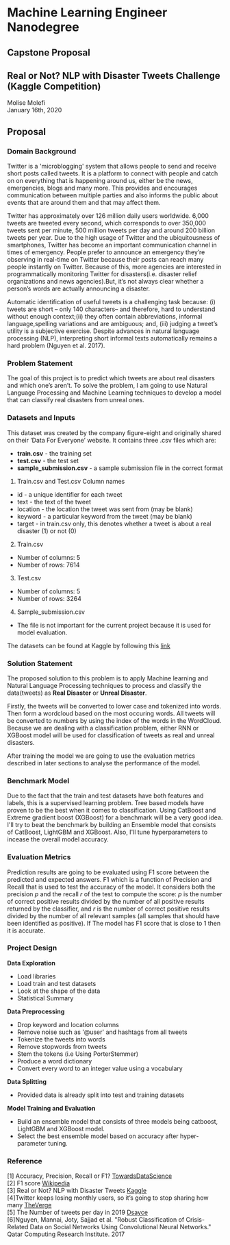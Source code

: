 # Machine Learning Engineer Nanodegree

## Capstone Proposal
## Real or Not? NLP with Disaster Tweets Challenge (Kaggle Competition)

Molise Molefi  
January 16th, 2020

## Proposal
### Domain Background
Twitter is a 'microblogging' system that allows people to send and receive short posts called tweets. It is a platform to connect with people and catch on on everything that is happening around us, either be the news, emergencies, blogs and many more. This provides and encourages communication between multiple parties and also informs the public about events that are around them and that may affect them.

Twitter has approximately over 126 million daily users worldwide. 6,000 tweets are tweeted every second, which corresponds to over 350,000 tweets sent per minute, 500 million tweets per day and around 200 billion tweets per year. Due to the high usage of Twitter and the ubiquitousness of smartphones, Twitter has become an important communication channel in times of emergency. People prefer to announce an emergency they’re observing in real-time on Twitter because their posts can reach many people instantly on Twitter. Because of this, more agencies are interested in programmatically monitoring Twitter for disasters(i.e. disaster relief organizations and news agencies).But, it’s not always clear whether a person’s words are actually announcing a disaster.

Automatic identification of useful tweets is a challenging task because: (i) tweets are short – only 140 characters– and therefore, hard to understand without enough context;(ii) they often contain abbreviations, informal language,spelling variations and are ambiguous; and, (iii) judging a tweet’s utility is a subjective exercise. Despite advances in natural language processing (NLP), interpreting short informal texts automatically remains a hard problem (Nguyen et al. 2017).

### Problem Statement
The goal of this project is to predict which tweets are about real disasters and which one’s aren’t. To solve the problem, I am going to use Natural Language Processing and Machine Learning techniques to develop a model that can classify real disasters from unreal ones. 

### Datasets and Inputs
This dataset was created by the company figure-eight and originally shared on their ‘Data For Everyone’ website. It contains three .csv files which are:
* **train.csv** - the training set
* **test.csv** - the test set
* **sample_submission.csv** - a sample submission file in the correct format

1. Train.csv and Test.csv Column names
  * id - a unique identifier for each tweet
  * text - the text of the tweet
  * location - the location the tweet was sent from (may be blank)
  * keyword - a particular keyword from the tweet (may be blank)
  * target - in train.csv only, this denotes whether a tweet is about a real disaster (1) or not (0)

2. Train.csv
* Number of columns: 5
* Number of rows: 7614

3. Test.csv
* Number of columns: 5
* Number of rows: 3264

4. Sample_submission.csv
* The file is not important for the current project because it is used for model evaluation.


The datasets can be found at Kaggle by following this [link](https://www.kaggle.com/c/nlp-getting-started/data)

### Solution Statement
The proposed solution to this problem is to apply Machine learning and Natural Language Processing techniques to process and classify the data(tweets) as **Real Disaster** or **Unreal Disaster**.

Firstly, the tweets will be converted to lower case and tokenized into words. Then form a wordcloud based on the most occuring words. All tweets will be converted to numbers by using the index of the words in the WordCloud.
Because we are dealing with a classification problem, either RNN or XGBoost model will be used for classification of tweets as real and unreal disasters.

After training the model we are going to use the evaluation metrics described in later sections to analyse the performance of the model.

### Benchmark Model
Due to the fact that the train and test datasets have both features and labels, this is a supervised learning problem. Tree based models have proven to be the best when it comes to classification. Using CatBoost and Extreme gradient boost (XGBoost) for a benchmark will be a very good idea. I'll try to beat the benchmark by building an Ensemble model that consists of CatBoost, LightGBM and XGBoost. Also, I'll tune hyperparameters to incease the overall model accuracy.

### Evaluation Metrics
Prediction results are going to be evaluated using F1 score between the predicted and expected answers. F1 which is a function of Precision and Recall that is used to test the accuracy of the model. It considers both the precision _p_ and the recall _r_ of the test to compute the score: _p_ is the number of correct positive results divided by the number of all positive results returned by the classifier, and _r_ is the number of correct positive results divided by the number of all relevant samples (all samples that should have been identified as positive). If The model has F1 score that is close to 1 then it is accurate.

### Project Design

**Data Exploration**
* Load libraries
* Load train and test datasets
* Look at the shape of the data
* Statistical Summary

**Data Preprocessing**
* Drop keyword and location columns
* Remove noise such as '@user' and hashtags from all tweets
* Tokenize the tweets into words
* Remove stopwords from tweets
* Stem the tokens (i.e Using PorterStemmer)
* Produce a word dictionary
* Convert every word to an integer value using a vocabulary

**Data Splitting**
* Provided data is already split into test and training datasets

**Model Training and Evaluation**
* Build an ensemble model that consists of three models being catboost, LightGBM and XGBoost model.
* Select the best ensemble model based on accuracy after hyper-parameter tuning.

### Reference
[1] Accuracy, Precision, Recall or F1? [TowardsDataScience](https://towardsdatascience.com/accuracy-precision-recall-or-f1-331fb37c5cb9)  
[2] F1 score [Wikipedia](https://en.wikipedia.org/wiki/F1_score)  
[3] Real or Not? NLP with Disaster Tweets [Kaggle](https://www.kaggle.com/c/nlp-getting-started/overview/description)  
[4]Twitter keeps losing monthly users, so it’s going to stop sharing how many [TheVerge](https://www.theverge.com/2019/2/7/18213567/twitter-to-stop-sharing-mau-as-users-decline-q4-2018-earnings)  
[5] The Number of tweets per day in 2019 [Dsayce](https://www.dsayce.com/social-media/tweets-day/)    
[6]Nguyen, Mannai, Joty, Sajjad et al. "Robust Classification of Crisis-Related Data on Social Networks Using Convolutional Neural Networks." Qatar Computing Research Institute. 2017
